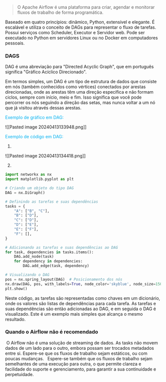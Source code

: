 
> O Apache Airflow é uma plataforma para criar, agendar e monitorar fluxos de trabalho de forma programática. 


Baseado em quatro princípios: dinâmico, Python, extensível e elegante. É escalável e utiliza o conceito de DAGs para representar o fluxo de tarefas. Possui serviços como Scheduler, Executor e Servidor web. Pode ser executado no Python em servidores Linux ou no Docker em computadores pessoais.

### DAGS

DAG é uma abreviação para "Directed Acyclic Graph", que em português significa "Gráfico Acíclico Direcionado".

Em termos simples, um DAG é um tipo de estrutura de dados que consiste em nós (também conhecidos como vértices) conectados por arestas direcionadas, onde as arestas têm uma direção específica e não formam ciclos, sempre com início, meio e fim. Isso significa que você pode percorrer os nós seguindo a direção das setas, mas nunca voltar a um nó que já visitou através dessas arestas.

<span style="color:#00b0f0">Exemplo de gráfico em DAG:</span>

![[Pasted image 20240413133948.png]]

<span style="color:#00b0f0">Exemplo de código em DAG:</span>


1.
![[Pasted image 20240413134418.png]]

2.
```python
import networkx as nx
import matplotlib.pyplot as plt

# Criando um objeto do tipo DAG
DAG = nx.DiGraph()

# Definindo as tarefas e suas dependências
tasks = {
    "A": ["B", "C"],
    "B": ["D"],
    "C": ["D"],
    "D": ["E"],
    "E": ["F"],
    "F": [],
}

# Adicionando as tarefas e suas dependências ao DAG
for task, dependencies in tasks.items():
    DAG.add_node(task)
    for dependency in dependencies:
        DAG.add_edge(task, dependency)

# Visualizando o DAG
pos = nx.spring_layout(DAG)  # Posicionamento dos nós
nx.draw(DAG, pos, with_labels=True, node_color='skyblue', node_size=1500, font_size=12, font_weight='bold', arrowsize=20)
plt.show()
```

Neste código, as tarefas são representadas como chaves em um dicionário, onde os valores são listas de dependências para cada tarefa. As tarefas e suas dependências são então adicionadas ao DAG, e em seguida o DAG é visualizado. Este é um exemplo mais simples que alcança o mesmo resultado.

### Quando o Airflow não é recomendado

 O Airflow não é uma solução de streaming de dados. As tasks não movem dados de um lado para o outro, embora possam ser trocados metadados entre si. Espere-se que os fluxos de trabalho sejam estáticos, ou com poucas mudanças.
 
Espere-se também que os fluxos de trabalho sejam semelhantes de uma execução para outra, o que permite clareza e facilidade do suporte e gerenciamento, para garantir a sua continuidade e perpetuidade.